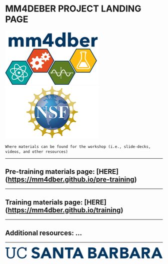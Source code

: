 # MM4DEBER PROJECT LANDING PAGE

<p align="center">

<img src="images/mm4dber_clear.png" width="300"/> <img src="images/NSF-Logo.png" width="300"/>

</p>


    Where materials can be found for the workshop (i.e., slide-decks, videos, and other resources)

- - -

## Pre-training materials page: [HERE] (https://mm4dber.github.io/pre-training)

- - -

## Training materials page:  [HERE] (https://mm4dber.github.io/training)

- - -

## Additional resources: ...

- - -

![](images/UCSB_Navy_mark.png)
